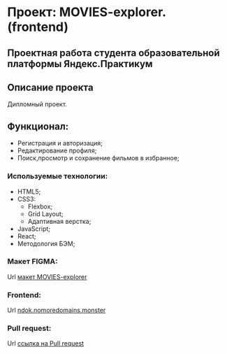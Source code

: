 # Проект: MOVIES-explorer. (frontend)

## Проектная работа студента образовательной платформы Яндекс.Практикум

## Описание проекта

Дипломный проект.

## Функционал:

- Регистрация и авторизация;
- Редактирование профиля;
- Поиск,просмотр и сохранение фильмов в избранное;

### Используемые технологии:

- HTML5;
- CSS3:
  - Flexbox;
  - Grid Layout;
  - Адаптивная верстка;
- JavaScript;
- React;
- Методология БЭМ;

### Макет FIGMA:

Url [макет MOVIES-explorer](https://disk.yandex.ru/d/273sPfySyl40Aw)

### Frontend:

Url [ndok.nomoredomains.monster](http://ndok.nomoredomains.monster)

### Pull request:

Url [ссылка на Pull request](https://github.com/NikolayDok/movies-explorer-frontend/pull/2)